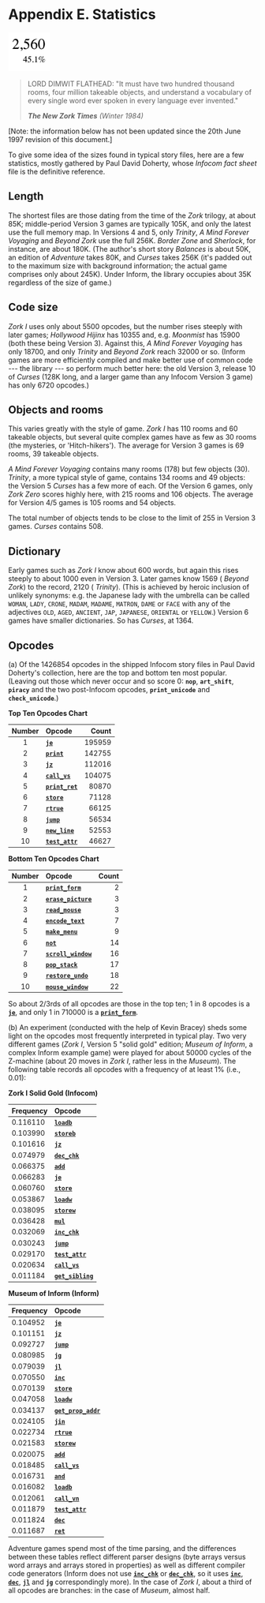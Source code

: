# Appendix E. Statistics

![](./images/iconae.gif)

> LORD DIMWIT FLATHEAD: "It must have two hundred thousand rooms, four million takeable objects, and understand a vocabulary of every single word ever spoken in every language ever invented."
>
> _**The New Zork Times** (Winter 1984)_

[Note: the information below has not been updated since the 20th June 1997 revision of this document.]

To give some idea of the sizes found in typical story files, here are a few statistics, mostly gathered by Paul David Doherty, whose _Infocom fact sheet_ file is the definitive reference.

## Length

The shortest files are those dating from the time of the _Zork_ trilogy, at about 85K; middle-period Version 3 games are typically 105K, and only the latest use the full memory map. In Versions 4 and 5, only _Trinity_, _A Mind Forever Voyaging_ and _Beyond Zork_ use the full 256K. _Border Zone_ and _Sherlock_, for instance, are about 180K. (The author's short story _Balances_ is about 50K, an edition of _Adventure_ takes 80K, and _Curses_ takes 256K (it's padded out to the maximum size with background information; the actual game comprises only about 245K). Under Inform, the library occupies about 35K regardless of the size of game.)

## Code size

_Zork I_ uses only about 5500 opcodes, but the number rises steeply with later games; _Hollywood Hijinx_ has 10355 and, e.g. _Moonmist_ has 15900 (both these being Version 3). Against this, _A Mind Forever Voyaging_ has only 18700, and only _Trinity_ and _Beyond Zork_ reach 32000 or so. (Inform games are more efficiently compiled and make better use of common code --- the library --- so perform much better here: the old Version 3, release 10 of _Curses_ (128K long, and a larger game than any Infocom Version 3 game) has only 6720 opcodes.)

## Objects and rooms

This varies greatly with the style of game. _Zork I_ has 110 rooms and 60 takeable objects, but several quite complex games have as few as 30 rooms (the mysteries, or 'Hitch-hikers'). The average for Version 3 games is 69 rooms, 39 takeable objects.

_A Mind Forever Voyaging_ contains many rooms (178) but few objects (30). _Trinity_, a more typical style of game, contains 134 rooms and 49 objects: the Version 5 _Curses_ has a few more of each. Of the Version 6 games, only _Zork Zero_ scores highly here, with 215 rooms and 106 objects. The average for Version 4/5 games is 105 rooms and 54 objects.

The total number of objects tends to be close to the limit of 255 in Version 3 games. _Curses_ contains 508.

## Dictionary

Early games such as _Zork I_ know about 600 words, but again this rises steeply to about 1000 even in Version 3. Later games know 1569 ( _Beyond Zork_) to the record, 2120 ( _Trinity_). (This is achieved by heroic inclusion of unlikely synonyms: e.g. the Japanese lady with the umbrella can be called `WOMAN`, `LADY`, `CRONE`, `MADAM`, `MADAME`, `MATRON`, `DAME` or `FACE` with any of the adjectives `OLD`, `AGED`, `ANCIENT`, `JAP`, `JAPANESE`, `ORIENTAL` or `YELLOW`.) Version 6 games have smaller dictionaries. So has _Curses_, at 1364.

## Opcodes

(a) Of the 1426854 opcodes in the shipped Infocom story files in Paul David Doherty's collection, here are the top and bottom ten most popular. (Leaving out those which never occur and so score 0: **`nop`**, **`art_shift`**, **`piracy`** and the two post-Infocom opcodes, **`print_unicode`** and **`check_unicode`**.)

**Top Ten Opcodes Chart**

| Number | Opcode                                                  |  Count |
| :----: | :------------------------------------------------------ | -----: |
|   1    | [**`je`**](./15-opcodes-dictionary.md#je)               | 195959 |
|   2    | [**`print`**](./15-opcodes-dictionary.md#print)         | 142755 |
|   3    | [**`jz`**](./15-opcodes-dictionary.md#jz)               | 112016 |
|   4    | [**`call_vs`**](./15-opcodes-dictionary.md#call_vs)     | 104075 |
|   5    | [**`print_ret`**](./15-opcodes-dictionary.md#print_ret) |  80870 |
|   6    | [**`store`**](./15-opcodes-dictionary.md#store)         |  71128 |
|   7    | [**`rtrue`**](./15-opcodes-dictionary.md#rtrue)         |  66125 |
|   8    | [**`jump`**](./15-opcodes-dictionary.md#jump)           |  56534 |
|   9    | [**`new_line`**](./15-opcodes-dictionary.md#new_line)   |  52553 |
|   10   | [**`test_attr`**](./15-opcodes-dictionary.md#test_attr) |  46627 |

**Bottom Ten Opcodes Chart**

| Number | Opcode                                                          | Count |
| :----: | :-------------------------------------------------------------- | ----: |
|   1    | [**`print_form`**](./15-opcodes-dictionary.md#print_form)       |     2 |
|   2    | [**`erase_picture`**](./15-opcodes-dictionary.md#erase_picture) |     3 |
|   3    | [**`read_mouse`**](./15-opcodes-dictionary.md#read_mouse)       |     3 |
|   4    | [**`encode_text`**](./15-opcodes-dictionary.md#encode_text)     |     7 |
|   5    | [**`make_menu`**](./15-opcodes-dictionary.md#make_menu)         |     9 |
|   6    | [**`not`**](./15-opcodes-dictionary.md#not)                     |    14 |
|   7    | [**`scroll_window`**](./15-opcodes-dictionary.md#scroll_window) |    16 |
|   8    | [**`pop_stack`**](./15-opcodes-dictionary.md#pop_stack)         |    17 |
|   9    | [**`restore_undo`**](./15-opcodes-dictionary.md#restore_undo)   |    18 |
|   10   | [**`mouse_window`**](./15-opcodes-dictionary.md#mouse_window)   |    22 |

So about 2/3rds of all opcodes are those in the top ten; 1 in 8 opcodes is a [**`je`**](./15-opcodes-dictionary.md#je), and only 1 in 710000 is a [**`print_form`**](./15-opcodes-dictionary.md#print_form).

(b) An experiment (conducted with the help of Kevin Bracey) sheds some light on the opcodes most frequently interpreted in typical play. Two very different games (_Zork I_, Version 5 "solid gold" edition; _Museum of Inform_, a complex Inform example game) were played for about 50000 cycles of the Z-machine (about 20 moves in _Zork I_, rather less in the _Museum_). The following table records all opcodes with a frequency of at least 1% (i.e., 0.01):

**Zork I Solid Gold (Infocom)**

| Frequency | Opcode                                                      |
| :-------- | :---------------------------------------------------------- |
| 0.116110  | [**`loadb`**](./15-opcodes-dictionary.md#loadb)             |
| 0.103990  | [**`storeb`**](./15-opcodes-dictionary.md#storeb)           |
| 0.101616  | [**`jz`**](./15-opcodes-dictionary.md#jz)                   |
| 0.074979  | [**`dec_chk`**](./15-opcodes-dictionary.md#dec_chk)         |
| 0.066375  | [**`add`**](./15-opcodes-dictionary.md#add)                 |
| 0.066283  | [**`je`**](./15-opcodes-dictionary.md#je)                   |
| 0.060760  | [**`store`**](./15-opcodes-dictionary.md#store)             |
| 0.053867  | [**`loadw`**](./15-opcodes-dictionary.md#loadw)             |
| 0.038095  | [**`storew`**](./15-opcodes-dictionary.md#storew)           |
| 0.036428  | [**`mul`**](./15-opcodes-dictionary.md#mul)                 |
| 0.032069  | [**`inc_chk`**](./15-opcodes-dictionary.md#inc_chk)         |
| 0.030243  | [**`jump`**](./15-opcodes-dictionary.md#jump)               |
| 0.029170  | [**`test_attr`**](./15-opcodes-dictionary.md#test_attr)     |
| 0.020634  | [**`call_vs`**](./15-opcodes-dictionary.md#call_vs)         |
| 0.011184  | [**`get_sibling`**](./15-opcodes-dictionary.md#get_sibling) |

**Museum of Inform (Inform)**

| Frequency | Opcode                                                          |
| :-------- | :-------------------------------------------------------------- |
| 0.104952  | [**`je`**](./15-opcodes-dictionary.md#je)                       |
| 0.101151  | [**`jz`**](./15-opcodes-dictionary.md#jz)                       |
| 0.092727  | [**`jump`**](./15-opcodes-dictionary.md#jump)                   |
| 0.080985  | [**`jg`**](./15-opcodes-dictionary.md#jg)                       |
| 0.079039  | [**`jl`**](./15-opcodes-dictionary.md#jl)                       |
| 0.070550  | [**`inc`**](./15-opcodes-dictionary.md#inc)                     |
| 0.070139  | [**`store`**](./15-opcodes-dictionary.md#store)                 |
| 0.047058  | [**`loadw`**](./15-opcodes-dictionary.md#loadw)                 |
| 0.034137  | [**`get_prop_addr`**](./15-opcodes-dictionary.md#get_prop_addr) |
| 0.024105  | [**`jin`**](./15-opcodes-dictionary.md#jin)                     |
| 0.022734  | [**`rtrue`**](./15-opcodes-dictionary.md#rtrue)                 |
| 0.021583  | [**`storew`**](./15-opcodes-dictionary.md#storew)               |
| 0.020075  | [**`add`**](./15-opcodes-dictionary.md#add)                     |
| 0.018485  | [**`call_vs`**](./15-opcodes-dictionary.md#call_vs)             |
| 0.016731  | [**`and`**](./15-opcodes-dictionary.md#and)                     |
| 0.016082  | [**`loadb`**](./15-opcodes-dictionary.md#loadb)                 |
| 0.012061  | [**`call_vn`**](./15-opcodes-dictionary.md#call_vn)             |
| 0.011879  | [**`test_attr`**](./15-opcodes-dictionary.md#test_attr)         |
| 0.011824  | [**`dec`**](./15-opcodes-dictionary.md#dec)                     |
| 0.011687  | [**`ret`**](./15-opcodes-dictionary.md#ret)                     |

Adventure games spend most of the time parsing, and the differences between these tables reflect different parser designs (byte arrays versus word arrays and arrays stored in properties) as well as different compiler code generators (Inform does not use [**`inc_chk`**](./15-opcodes-dictionary.md#inc_chk) or [**`dec_chk`**](./15-opcodes-dictionary.md#dec_chk), so it uses [**`inc`**](./15-opcodes-dictionary.md#inc), [**`dec`**](./15-opcodes-dictionary.md#dec), [**`jl`**](./15-opcodes-dictionary.md#jl) and [**`jg`**](./15-opcodes-dictionary.md#jq) correspondingly more). In the case of _Zork I_, about a third of all opcodes are branches: in the case of _Museum_, almost half.
